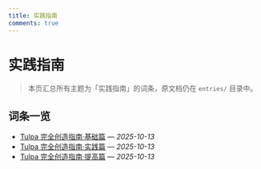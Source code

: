 ```yaml
---
title: 实践指南
comments: true
---
```


# 实践指南

> 本页汇总所有主题为「实践指南」的词条，原文档仍在 `entries/` 目录中。

## 词条一览

- [Tulpa 完全创造指南·基础篇](Tulpa-Guide-1.md) — *2025-10-13*
- [Tulpa 完全创造指南·实践篇](Tulpa-Guide-2.md) — *2025-10-13*
- [Tulpa 完全创造指南·提高篇](Tulpa-Guide-3.md) — *2025-10-13*
